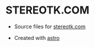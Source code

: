 # STEREOTK.COM

- Source files for [stereotk.com](https://stereotk.com)

- Created with [astro](https://astro.build)

